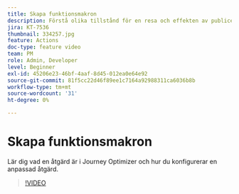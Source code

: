```yaml
---
title: Skapa funktionsmakron
description: Förstå olika tillstånd för en resa och effekten av publicering.
jira: KT-7536
thumbnail: 334257.jpg
feature: Actions
doc-type: feature video
team: PM
role: Admin, Developer
level: Beginner
exl-id: 45206e23-46bf-4aaf-8d45-012ea0e64e92
source-git-commit: 81f5cc22d46f89ee1c7164a92988311ca6036b8b
workflow-type: tm+mt
source-wordcount: '31'
ht-degree: 0%

---
```


# Skapa funktionsmakron

Lär dig vad en åtgärd är i Journey Optimizer och hur du konfigurerar en anpassad åtgärd.

>[!VIDEO](https://video.tv.adobe.com/v/334257?quality=12&learn=on)
